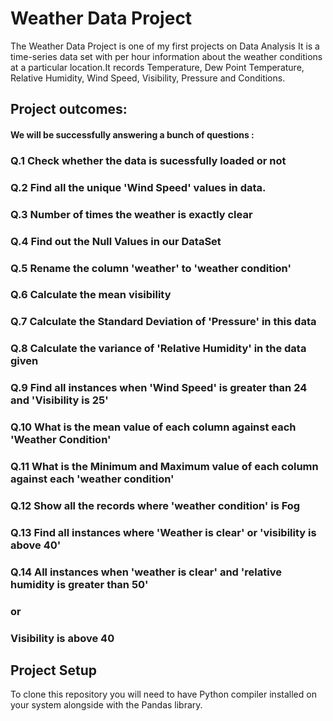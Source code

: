  # Weather Data Project 
 
The Weather Data Project is one of my first projects on Data Analysis
It is a time-series data set with per hour information about the weather conditions at a particular location.It records Temperature, Dew Point Temperature, Relative Humidity, Wind Speed, Visibility, Pressure and Conditions.  

##  Project outcomes:
####  We will be successfully answering a bunch of questions :

### Q.1 Check whether the data is sucessfully loaded or not
### Q.2 Find all the unique 'Wind Speed' values in data.
### Q.3 Number of times the weather is exactly clear
### Q.4 Find out the Null Values in our DataSet
### Q.5 Rename the column 'weather' to 'weather condition'
### Q.6 Calculate the mean visibility
### Q.7 Calculate the Standard Deviation of 'Pressure' in this data
### Q.8 Calculate the variance of 'Relative Humidity' in the data given
### Q.9 Find all instances when 'Wind Speed' is greater than 24 and 'Visibility is 25'
### Q.10 What is the mean value of each column against each 'Weather Condition'
### Q.11 What is the Minimum and Maximum value of each column against each 'weather condition'
### Q.12 Show all the records where 'weather condition' is Fog
### Q.13 Find all instances where 'Weather is clear' or 'visibility is above 40'
### Q.14 All instances when 'weather is clear' and 'relative humidity is greater than 50'
###      or
###      Visibility is above 40

## Project Setup
To clone this repository you will need to have Python compiler 
installed on your system alongside with the Pandas library.
 



